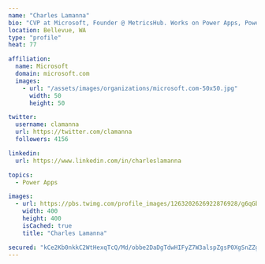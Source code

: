 ```yaml
---
name: "Charles Lamanna"
bio: "CVP at Microsoft, Founder @ MetricsHub. Works on Power Apps, Power Automate, Power Virtual Agent, Common Data Service and Dynamics 365."
location: Bellevue, WA
type: "profile"
heat: 77

affiliation:
  name: Microsoft
  domain: microsoft.com
  images:
    - url: "/assets/images/organizations/microsoft.com-50x50.jpg"
      width: 50
      height: 50

twitter:
  username: clamanna
  url: https://twitter.com/clamanna
  followers: 4156

linkedin:
  url: https://www.linkedin.com/in/charleslamanna

topics:
  - Power Apps

images:
  - url: https://pbs.twimg.com/profile_images/1263202626922876928/g6qGbHZ-_400x400.jpg
    width: 400
    height: 400
    isCached: true
    title: "Charles Lamanna"

secured: "kCe2Kb0nkkC2WtHexqTcQ/Md/obbe2DaDgTdwHIFyZ7W3alspZgsP0XgSnZZglm1jSdbWCkCnP/WG7TYSntlF7tbG6L2cWzaHtohoYJAQQ+SdJUwFEKp4zYa/fNLDhfynBB404JgWWbiU/FFdIoylKKKB5e4YbKq9xSS/C1UIv/dxMl40skAFu5v6K0sATX4j9Q/CXh9MXxiojAaleNI/DuQYAo1Brn1d3wn4ITaaBoGgNjKDmj5DuS/OvIM8Hrxjd12aRnrVta6cE39fcGKI0SQg/TO63515picHP0WvapBcQBb7WkJWzvmAQc/MdQGPQHMpVq6fLNStPsYpSHufKU4k3qDOBuiC/VRo/7Hwt6ivDOfafojalXjagE4m4iTwQiItSihEnFneTprKhxZ4g==;4lpylzvzflQTQBbkY3/Hrw=="
---
```


